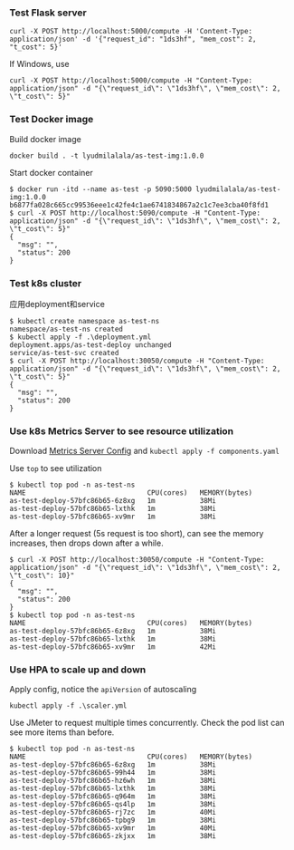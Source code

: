 ### Test Flask server

```
curl -X POST http://localhost:5000/compute -H 'Content-Type: application/json' -d '{"request_id": "1ds3hf", "mem_cost": 2, "t_cost": 5}'
```

If Windows, use

```
curl -X POST http://localhost:5000/compute -H "Content-Type: application/json" -d "{\"request_id\": \"1ds3hf\", \"mem_cost\": 2, \"t_cost\": 5}"
```

### Test Docker image

Build docker image

```
docker build . -t lyudmilalala/as-test-img:1.0.0
```

Start docker container

```
$ docker run -itd --name as-test -p 5090:5000 lyudmilalala/as-test-img:1.0.0
b6877fa028c665cc99536eee1c42fe4c1ae6741834867a2c1c7ee3cba40f8fd1
$ curl -X POST http://localhost:5090/compute -H "Content-Type: application/json" -d "{\"request_id\": \"1ds3hf\", \"mem_cost\": 2, \"t_cost\": 5}"
{
  "msg": "",
  "status": 200
}
```

### Test k8s cluster

应用deployment和service

```
$ kubectl create namespace as-test-ns
namespace/as-test-ns created
$ kubectl apply -f .\deployment.yml
deployment.apps/as-test-deploy unchanged
service/as-test-svc created
$ curl -X POST http://localhost:30050/compute -H "Content-Type: application/json" -d "{\"request_id\": \"1ds3hf\", \"mem_cost\": 2, \"t_cost\": 5}"
{
  "msg": "",
  "status": 200
}
```

### Use k8s Metrics Server to see resource utilization

Download [Metrics Server Config](https://github.com/lyudmilalala/k8s_learn/blob/master/module11/components.yaml) and `kubectl apply -f components.yaml`

Use `top` to see utilization

```
$ kubectl top pod -n as-test-ns
NAME                              CPU(cores)   MEMORY(bytes)   
as-test-deploy-57bfc86b65-6z8xg   1m           38Mi
as-test-deploy-57bfc86b65-lxthk   1m           38Mi
as-test-deploy-57bfc86b65-xv9mr   1m           38Mi
```

After a longer request (5s request is too short), can see the memory increases, then drops down after a while.

```
$ curl -X POST http://localhost:30050/compute -H "Content-Type: application/json" -d "{\"request_id\": \"1ds3hf\", \"mem_cost\": 2, \"t_cost\": 10}"
{
  "msg": "",
  "status": 200
}
$ kubectl top pod -n as-test-ns
NAME                              CPU(cores)   MEMORY(bytes)   
as-test-deploy-57bfc86b65-6z8xg   1m           38Mi
as-test-deploy-57bfc86b65-lxthk   1m           38Mi
as-test-deploy-57bfc86b65-xv9mr   1m           42Mi
```

### Use HPA to scale up and down

Apply config, notice the `apiVersion` of autoscaling

```
kubectl apply -f .\scaler.yml
```

Use JMeter to request multiple times concurrently. Check the pod list can see more items than before.

```
$ kubectl top pod -n as-test-ns
NAME                              CPU(cores)   MEMORY(bytes)   
as-test-deploy-57bfc86b65-6z8xg   1m           38Mi
as-test-deploy-57bfc86b65-99h44   1m           38Mi
as-test-deploy-57bfc86b65-hz6wh   1m           38Mi
as-test-deploy-57bfc86b65-lxthk   1m           38Mi
as-test-deploy-57bfc86b65-q964m   1m           38Mi
as-test-deploy-57bfc86b65-qs4lp   1m           38Mi
as-test-deploy-57bfc86b65-rj7zc   1m           40Mi
as-test-deploy-57bfc86b65-tpbg9   1m           38Mi
as-test-deploy-57bfc86b65-xv9mr   1m           40Mi
as-test-deploy-57bfc86b65-zkjxx   1m           38Mi
```